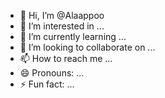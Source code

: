 - 👋 Hi, I’m @Alaappoo
- 👀 I’m interested in ...
- 🌱 I’m currently learning ...
- 💞️ I’m looking to collaborate on ...
- 📫 How to reach me ...
- 😄 Pronouns: ...
- ⚡ Fun fact: ...

<!---
Alaappoo/Alaappoo is a ✨ special ✨ repository because its `README.md` (this file) appears on your GitHub profile.
You can click the Preview link to take a look at your changes.
--->
